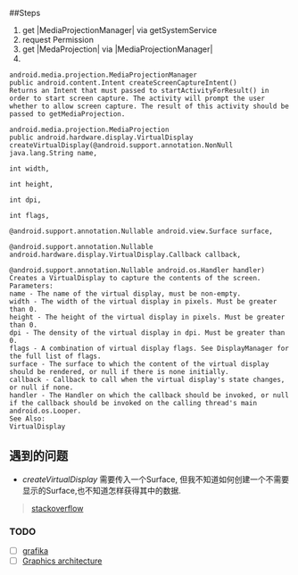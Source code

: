 
##Steps
  1. get |MediaProjectionManager| via getSystemService 
  2. request Permission
  3. get |MedaProjection| via |MediaProjectionManager|
  4. 
  
```
android.media.projection.MediaProjectionManager
public android.content.Intent createScreenCaptureIntent()
Returns an Intent that must passed to startActivityForResult() in order to start screen capture. The activity will prompt the user whether to allow screen capture. The result of this activity should be passed to getMediaProjection.
```

```
android.media.projection.MediaProjection
public android.hardware.display.VirtualDisplay createVirtualDisplay(@android.support.annotation.NonNull java.lang.String name,
                                                                    int width,
                                                                    int height,
                                                                    int dpi,
                                                                    int flags,
                                                                    @android.support.annotation.Nullable android.view.Surface surface,
                                                                    @android.support.annotation.Nullable android.hardware.display.VirtualDisplay.Callback callback,
                                                                    @android.support.annotation.Nullable android.os.Handler handler)
Creates a VirtualDisplay to capture the contents of the screen.
Parameters:
name - The name of the virtual display, must be non-empty.
width - The width of the virtual display in pixels. Must be greater than 0.
height - The height of the virtual display in pixels. Must be greater than 0.
dpi - The density of the virtual display in dpi. Must be greater than 0.
flags - A combination of virtual display flags. See DisplayManager for the full list of flags.
surface - The surface to which the content of the virtual display should be rendered, or null if there is none initially.
callback - Callback to call when the virtual display's state changes, or null if none.
handler - The Handler on which the callback should be invoked, or null if the callback should be invoked on the calling thread's main android.os.Looper.
See Also:
VirtualDisplay
```

## 遇到的问题
* *createVirtualDisplay* 需要传入一个Surface,
但我不知道如何创建一个不需要显示的Surface,也不知道怎样获得其中的数据.
> [stackoverflow](http://stackoverflow.com/questions/26545970/take-a-screenshot-using-mediaprojection)

### TODO
- [ ] [grafika](https://github.com/google/grafika)
- [ ] [Graphics architecture](https://source.android.com/devices/graphics/architecture.html)
